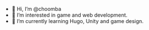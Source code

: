 - 👋 Hi, I’m @choomba
- 👀 I’m interested in game and web development.
- 🌱 I’m currently learning Hugo, Unity and game design.

<!---
choomba/choomba is a ✨ special ✨ repository because its `README.md` (this file) appears on your GitHub profile.
You can click the Preview link to take a look at your changes.
--->
